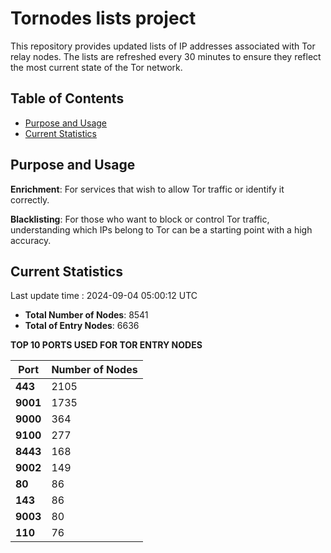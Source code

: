 # Tornodes lists project

This repository provides updated lists of IP addresses associated with Tor relay nodes. The lists are refreshed every 30 minutes to ensure they reflect the most current state of the Tor network.

## Table of Contents

- [Purpose and Usage](#purpose-and-usage)
- [Current Statistics](#current-statistics)


## Purpose and Usage

**Enrichment**: For services that wish to allow Tor traffic or identify it correctly.

**Blacklisting**: For those who want to block or control Tor traffic, understanding which IPs belong to Tor can be a starting point with a high accuracy.

## Current Statistics

Last update time : 2024-09-04 05:00:12 UTC

- **Total Number of Nodes**: 8541
- **Total of Entry Nodes**: 6636

**TOP 10 PORTS USED FOR TOR ENTRY NODES**

| **Port** | **Number of Nodes** |
|------|-----------------|
| **443**   | 2105  |
| **9001**   | 1735  |
| **9000**   | 364  |
| **9100**   | 277  |
| **8443**   | 168  |
| **9002**   | 149  |
| **80**   | 86  |
| **143**   | 86  |
| **9003**   | 80  |
| **110**   | 76  |

